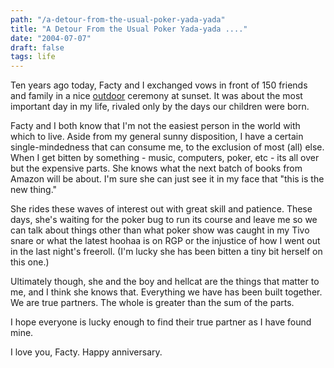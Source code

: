 ```yaml
---
path: "/a-detour-from-the-usual-poker-yada-yada"
title: "A Detour From the Usual Poker Yada-yada ...."
date: "2004-07-07"
draft: false
tags: life
---
```

 Ten years ago today, Facty and I exchanged vows in front of 150 friends and family in a nice <a href="http://www.laparks.org/dos/specialfacilities/orcutt/main.htm">outdoor</a> ceremony at sunset. It was about the most important day in my life, rivaled only by the days our children were born.

Facty and I both know that I'm not the easiest person in the world with which to live. Aside from my general sunny disposition, I have a certain single-mindedness that can consume me, to the exclusion of most (all) else. When I get bitten by something - music, computers, poker, etc - its all over but the expensive parts. She knows what the next batch of books from Amazon will be about. I'm sure she can just see it in my face that "this is the new thing."

She rides these waves of interest out with great skill and patience. These days, she's waiting for the poker bug to run its course and leave me so we can talk about things other than what poker show was caught in my Tivo snare or what the latest hoohaa is on RGP or the injustice of how I went out in the last night's freeroll. (I'm lucky she has been bitten a tiny bit herself on this one.)

Ultimately though, she and the boy and hellcat are the things that matter to me, and I think she knows that. Everything we have has been built together. We are true partners. The whole is greater than the sum of the parts.

I hope everyone is lucky enough to find their true partner as I have found mine.

I love you, Facty. Happy anniversary.
